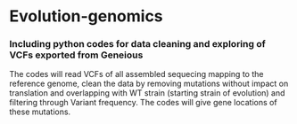 # Evolution-genomics
### Including python codes for data cleaning and exploring of VCFs exported from Geneious 
The codes will read VCFs of all assembled sequecing mapping to the reference genome, clean the data by removing mutations without impact on translation and overlapping with WT strain (starting strain of evolution) and filtering through Variant frequency. The codes will give gene locations of these mutations.
